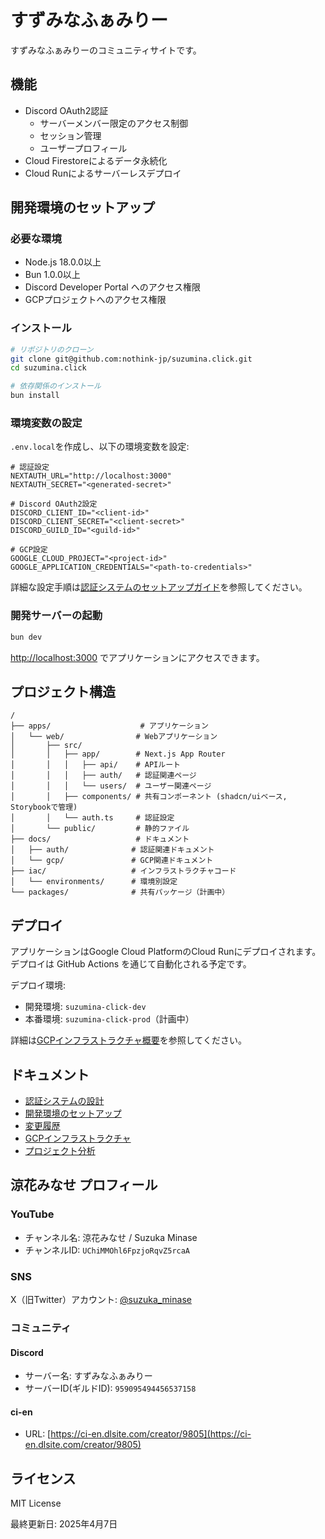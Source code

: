 # すずみなふぁみりー

すずみなふぁみりーのコミュニティサイトです。

## 機能

- Discord OAuth2認証
  - サーバーメンバー限定のアクセス制御
  - セッション管理
  - ユーザープロフィール
- Cloud Firestoreによるデータ永続化
- Cloud Runによるサーバーレスデプロイ

## 開発環境のセットアップ

### 必要な環境

- Node.js 18.0.0以上
- Bun 1.0.0以上
- Discord Developer Portal へのアクセス権限
- GCPプロジェクトへのアクセス権限

### インストール

```bash
# リポジトリのクローン
git clone git@github.com:nothink-jp/suzumina.click.git
cd suzumina.click

# 依存関係のインストール
bun install
```

### 環境変数の設定

`.env.local`を作成し、以下の環境変数を設定:

```env
# 認証設定
NEXTAUTH_URL="http://localhost:3000"
NEXTAUTH_SECRET="<generated-secret>"

# Discord OAuth2設定
DISCORD_CLIENT_ID="<client-id>"
DISCORD_CLIENT_SECRET="<client-secret>"
DISCORD_GUILD_ID="<guild-id>"

# GCP設定
GOOGLE_CLOUD_PROJECT="<project-id>"
GOOGLE_APPLICATION_CREDENTIALS="<path-to-credentials>"
```

詳細な設定手順は[認証システムのセットアップガイド](./auth/DEVELOPMENT_SETUP.md)を参照してください。

### 開発サーバーの起動

```bash
bun dev
```

<http://localhost:3000> でアプリケーションにアクセスできます。

## プロジェクト構造

```
/
├── apps/                    # アプリケーション
│   └── web/                # Webアプリケーション
│       ├── src/
│       │   ├── app/        # Next.js App Router
│       │   │   ├── api/    # APIルート
│       │   │   ├── auth/   # 認証関連ページ
│       │   │   └── users/  # ユーザー関連ページ
│       │   ├── components/ # 共有コンポーネント (shadcn/uiベース, Storybookで管理)
│       │   └── auth.ts     # 認証設定
│       └── public/         # 静的ファイル
├── docs/                   # ドキュメント
│   ├── auth/              # 認証関連ドキュメント
│   └── gcp/               # GCP関連ドキュメント
├── iac/                   # インフラストラクチャコード
│   └── environments/      # 環境別設定
└── packages/              # 共有パッケージ（計画中）
```

## デプロイ

アプリケーションはGoogle Cloud PlatformのCloud Runにデプロイされます。
デプロイは GitHub Actions を通じて自動化される予定です。

デプロイ環境:

- 開発環境: `suzumina-click-dev`
- 本番環境: `suzumina-click-prod`（計画中）

詳細は[GCPインフラストラクチャ概要](./gcp/GCP_OVERVIEW.md)を参照してください。

## ドキュメント

- [認証システムの設計](./auth/AUTH_DESIGN.md)
- [開発環境のセットアップ](./auth/DEVELOPMENT_SETUP.md)
- [変更履歴](./CHANGELOG.md)
- [GCPインフラストラクチャ](./gcp/GCP_OVERVIEW.md)
- [プロジェクト分析](./PROJECT_ANALYSIS.md)

## 涼花みなせ プロフィール

### YouTube

- チャンネル名: 涼花みなせ / Suzuka Minase
- チャンネルID: `UChiMMOhl6FpzjoRqvZ5rcaA`

### SNS

X（旧Twitter）アカウント: [@suzuka_minase](https://x.com/suzuka_minase)

### コミュニティ

#### Discord

- サーバー名: すずみなふぁみりー
- サーバーID(ギルドID): `959095494456537158`

#### ci-en

- URL: [https://ci-en.dlsite.com/creator/9805](https://ci-en.dlsite.com/creator/9805)

## ライセンス

MIT License

最終更新日: 2025年4月7日

